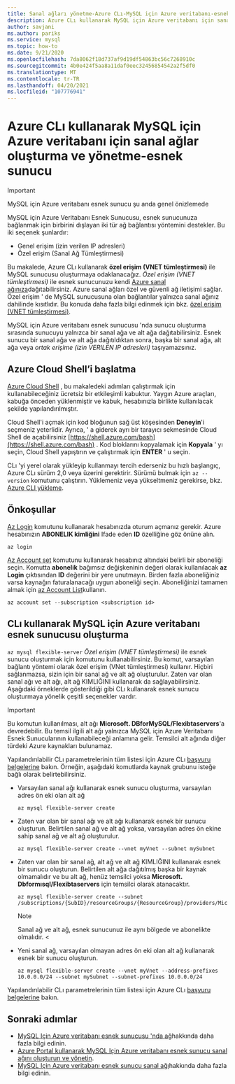 ```yaml
---
title: Sanal ağları yönetme-Azure CLı-MySQL için Azure veritabanı-esnek sunucu
description: Azure CLı kullanarak MySQL için Azure veritabanı için sanal ağlar oluşturma ve yönetme-esnek sunucu
author: savjani
ms.author: pariks
ms.service: mysql
ms.topic: how-to
ms.date: 9/21/2020
ms.openlocfilehash: 7da8062f18d737af9d19df54863bc56c7268910c
ms.sourcegitcommit: 4b0e424f5aa8a11daf0eec32456854542a2f5df0
ms.translationtype: MT
ms.contentlocale: tr-TR
ms.lasthandoff: 04/20/2021
ms.locfileid: "107776941"
---
```

# <a name="create-and-manage-virtual-networks-for-azure-database-for-mysql---flexible-server-using-the-azure-cli"></a>Azure CLı kullanarak MySQL için Azure veritabanı için sanal ağlar oluşturma ve yönetme-esnek sunucu

> [!IMPORTANT]
> MySQL için Azure veritabanı esnek sunucu şu anda genel önizlemede

MySQL için Azure Veritabanı Esnek Sunucusu, esnek sunucunuza bağlanmak için birbirini dışlayan iki tür ağ bağlantısı yöntemini destekler. Bu iki seçenek şunlardır:

- Genel erişim (izin verilen IP adresleri)
- Özel erişim (Sanal Ağ Tümleştirmesi)

Bu makalede, Azure CLı kullanarak **özel erişim (VNET tümleştirmesi)** ile MySQL sunucusu oluşturmaya odaklanacağız. *Özel erişim (VNET tümleştirmesi)* ile esnek sunucunuzu kendi [Azure sanal ağınıza](../../virtual-network/virtual-networks-overview.md)dağıtabilirsiniz. Azure sanal ağları özel ve güvenli ağ iletişimi sağlar. Özel erişim ' de MySQL sunucusuna olan bağlantılar yalnızca sanal ağınız dahilinde kısıtlıdır. Bu konuda daha fazla bilgi edinmek için bkz. [özel erişim (VNET tümleştirmesi)](./concepts-networking.md#private-access-vnet-integration).

MySQL için Azure veritabanı esnek sunucusu 'nda sunucu oluşturma sırasında sunucuyu yalnızca bir sanal ağa ve alt ağa dağıtabilirsiniz. Esnek sunucu bir sanal ağa ve alt ağa dağıtıldıktan sonra, başka bir sanal ağa, alt ağa veya *ortak erişime (izin VERILEN IP adresleri)* taşıyamazsınız.

## <a name="launch-azure-cloud-shell"></a>Azure Cloud Shell’i başlatma

[Azure Cloud Shell](../../cloud-shell/overview.md) , bu makaledeki adımları çalıştırmak için kullanabileceğiniz ücretsiz bir etkileşimli kabuktur. Yaygın Azure araçları, kabuğa önceden yüklenmiştir ve kabuk, hesabınızla birlikte kullanılacak şekilde yapılandırılmıştır.

Cloud Shell'i açmak için kod bloğunun sağ üst köşesinden **Deneyin**'i seçmeniz yeterlidir. Ayrıca, ' a giderek ayrı bir tarayıcı sekmesinde Cloud Shell de açabilirsiniz [https://shell.azure.com/bash](https://shell.azure.com/bash) . Kod bloklarını kopyalamak için **Kopyala** ' yı seçin, Cloud Shell yapıştırın ve çalıştırmak için **ENTER** ' u seçin.

CLı 'yi yerel olarak yükleyip kullanmayı tercih ederseniz bu hızlı başlangıç, Azure CLı sürüm 2,0 veya üzerini gerektirir. Sürümü bulmak için `az --version` komutunu çalıştırın. Yüklemeniz veya yükseltmeniz gerekirse, bkz. [Azure CLI yükleme](/cli/azure/install-azure-cli).

## <a name="prerequisites"></a>Önkoşullar

[Az Login](/cli/azure/reference-index#az_login) komutunu kullanarak hesabınızda oturum açmanız gerekir. Azure hesabınızın **ABONELIK kimliğini** Ifade eden **ID** özelliğine göz önüne alın.

```azurecli-interactive
az login
```

[Az Account set](/cli/azure/account#az_account_set) komutunu kullanarak hesabınız altındaki belirli bir aboneliği seçin. Komutta **abonelik** bağımsız değişkeninin değeri olarak kullanılacak **az Login** çıktısından **ID** değerini bir yere unutmayın. Birden fazla aboneliğiniz varsa kaynağın faturalanacağı uygun aboneliği seçin. Aboneliğinizi tamamen almak için [az Account List](/cli/azure/account#az_account_list)kullanın.

```azurecli
az account set --subscription <subscription id>
```

## <a name="create-azure-database-for-mysql-flexible-server-using-cli"></a>CLı kullanarak MySQL için Azure veritabanı esnek sunucusu oluşturma
`az mysql flexible-server` *Özel erişim (VNET tümleştirmesi)* ile esnek sunucu oluşturmak için komutunu kullanabilirsiniz. Bu komut, varsayılan bağlantı yöntemi olarak özel erişim (VNet tümleştirmesi) kullanır. Hiçbiri sağlanmazsa, sizin için bir sanal ağ ve alt ağ oluşturulur. Zaten var olan sanal ağı ve alt ağı, alt ağ KIMLIĞINI kullanarak da sağlayabilirsiniz. <!-- You can provide the **vnet**,**subnet**,**vnet-address-prefix** or**subnet-address-prefix** to customize the virtual network and subnet.--> Aşağıdaki örneklerde gösterildiği gibi CLı kullanarak esnek sunucu oluşturmaya yönelik çeşitli seçenekler vardır.

>[!Important]
> Bu komutun kullanılması, alt ağı **Microsoft. DBforMySQL/Flexibtaservers**'a devredebilir. Bu temsil ilgili alt ağı yalnızca MySQL için Azure Veritabanı Esnek Sunucularının kullanabileceği anlamına gelir. Temsilci alt ağında diğer türdeki Azure kaynakları bulunamaz.
>

Yapılandırılabilir CLı parametrelerinin tüm listesi için Azure CLı [başvuru belgelerine](/cli/azure/mysql/flexible-server) bakın. Örneğin, aşağıdaki komutlarda kaynak grubunu isteğe bağlı olarak belirtebilirsiniz.

- Varsayılan sanal ağı kullanarak esnek sunucu oluşturma, varsayılan adres ön eki olan alt ağ
    ```azurecli-interactive
    az mysql flexible-server create
    ```
- Zaten var olan bir sanal ağı ve alt ağı kullanarak esnek bir sunucu oluşturun. Belirtilen sanal ağ ve alt ağ yoksa, varsayılan adres ön ekine sahip sanal ağ ve alt ağ oluşturulur.
    ```azurecli-interactive
    az mysql flexible-server create --vnet myVnet --subnet mySubnet
    ```

- Zaten var olan bir sanal ağ, alt ağ ve alt ağ KIMLIĞINI kullanarak esnek bir sunucu oluşturun. Belirtilen alt ağa dağıtılmış başka bir kaynak olmamalıdır ve bu alt ağ, henüz temsilci yoksa **Microsoft. Dbformısql/Flexibtaservers** için temsilci olarak atanacaktır.
    ```azurecli-interactive
    az mysql flexible-server create --subnet /subscriptions/{SubID}/resourceGroups/{ResourceGroup}/providers/Microsoft.Network/virtualNetworks/{VNetName}/subnets/{SubnetName}
    ```
    > [!Note]
    > Sanal ağ ve alt ağ, esnek sunucunuz ile aynı bölgede ve abonelikte olmalıdır.
<
- Yeni sanal ağ, varsayılan olmayan adres ön eki olan alt ağ kullanarak esnek bir sunucu oluşturun.
    ```azurecli-interactive
    az mysql flexible-server create --vnet myVnet --address-prefixes 10.0.0.0/24 --subnet mySubnet --subnet-prefixes 10.0.0.0/24
    ```
Yapılandırılabilir CLı parametrelerinin tüm listesi için Azure CLı [başvuru belgelerine](/cli/azure/mysql/flexible-server) bakın.


## <a name="next-steps"></a>Sonraki adımlar
- [MySQL Için Azure veritabanı esnek sunucusu 'nda ağ](./concepts-networking.md)hakkında daha fazla bilgi edinin.
- [Azure Portal kullanarak MySQL Için Azure veritabanı esnek sunucu sanal ağını oluşturun ve yönetin](./how-to-manage-virtual-network-portal.md).
- [MySQL Için Azure veritabanı esnek sunucu sanal ağı](./concepts-networking.md#private-access-vnet-integration)hakkında daha fazla bilgi edinin.
